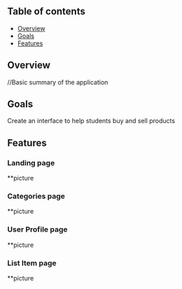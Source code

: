 ## Table of contents
* [Overview](#overview)
* [Goals](#goals)
* [Features](#features)

## Overview
//Basic summary of the application

## Goals
Create an interface to help students buy and sell products

## Features

### Landing page  
**picture

### Categories page 
**picture 

### User Profile page 
**picture

### List Item page 
**picture
